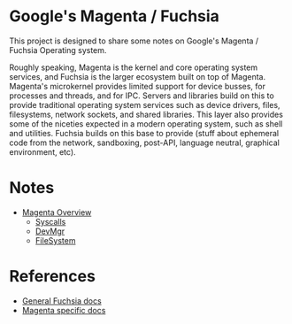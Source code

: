 # Google's Magenta / Fuchsia

This project is designed to share some notes on Google's Magenta / Fuchsia 
Operating system.

Roughly speaking, Magenta is the kernel and core operating system services,
and Fuchsia is the larger ecosystem built on top of Magenta.  Magenta's
microkernel provides limited support for device busses, for processes
and threads, and for IPC.  Servers and libraries build on this to provide
traditional operating system services such as device drivers, files, 
filesystems, network sockets, and shared libraries. This layer also
provides some of the niceties expected in a modern operating system, such
as shell and utilities.  Fuchsia builds on this base to provide
(stuff about ephemeral code from the network, sandboxing, post-API,
language neutral, graphical environment, etc).

# Notes

- [Magenta Overview](Magenta.md)
    - [Syscalls](Syscalls.md)
    - [DevMgr](DevMgr.md)
    - [FileSystem](FileSystem.md)

# References

- [General Fuchsia docs](https://github.com/fuchsia-mirror/docs)
- [Magenta specific docs](https://github.com/fuchsia-mirror/magenta/tree/master/docs)

